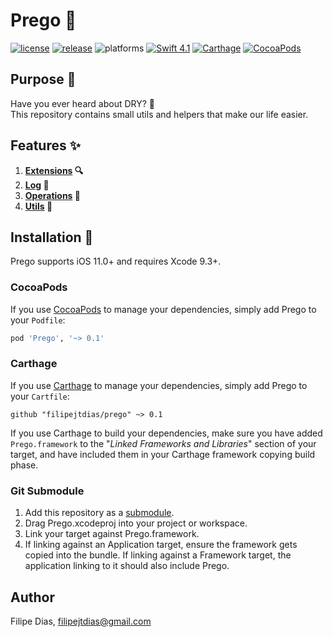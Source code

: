 # Prego 🔨

[![license](https://img.shields.io/badge/license-MIT-lightgrey.svg)](https://github.com/filipejtdias/prego/blob/master/LICENSE)
[![release](https://img.shields.io/github/release/filipejtdias/prego.svg)](https://github.com/filipejtdias/prego/releases)
![platforms](https://img.shields.io/badge/platforms-iOS-lightgrey.svg)
[![Swift 4.1](https://img.shields.io/badge/Swift-4-orange.svg?style=flat)](https://developer.apple.com/swift/)
[![Carthage](https://img.shields.io/badge/Carthage-compatible-4BC51D.svg?style=flat)](https://github.com/Carthage/Carthage)
[![CocoaPods](https://img.shields.io/cocoapods/v/Prego.svg)](https://cocoapods.org/)

## Purpose 🚀

Have you ever heard about DRY? 🤔    
This repository contains small utils and helpers that make our life easier.

## Features ✨

1. **[Extensions][Extensions] 🔍**
1. **[Log][Log] 📝**
1. **[Operations][Operations] 🚦**
1. **[Utils][Utils] 🍿**

## Installation 🔧

Prego supports iOS 11.0+ and requires Xcode 9.3+.

### CocoaPods

If you use [CocoaPods][] to manage your dependencies, simply add Prego to your `Podfile`:

```ruby
pod 'Prego', '~> 0.1'
```

### Carthage

If you use [Carthage][] to manage your dependencies, simply add Prego to your `Cartfile`:

```
github "filipejtdias/prego" ~> 0.1
```

If you use Carthage to build your dependencies, make sure you have added `Prego.framework` to the 
"_Linked Frameworks and Libraries_" section of your target, and have included them in your Carthage framework copying build 
phase.

### Git Submodule

1. Add this repository as a [submodule][].
1. Drag Prego.xcodeproj into your project or workspace.
1. Link your target against Prego.framework.
1. If linking against an Application target, ensure the framework gets copied into the bundle. If linking against a Framework target, 
the application linking to it should also include Prego.

## Author

Filipe Dias, filipejtdias@gmail.com

[Extensions]: https://github.com/filipejtdias/prego/tree/master/Prego/Classes/Extensions
[Log]: https://github.com/filipejtdias/prego/tree/master/Prego/Classes/Log
[Operations]: https://github.com/filipejtdias/prego/tree/master/Prego/Classes/Operations
[Utils]: https://github.com/filipejtdias/prego/tree/master/Prego/Classes/Utils

[Carthage]: https://github.com/Carthage/Carthage/#readme
[CocoaPods]: https://cocoapods.org/
[submodule]: https://git-scm.com/docs/git-submodule

